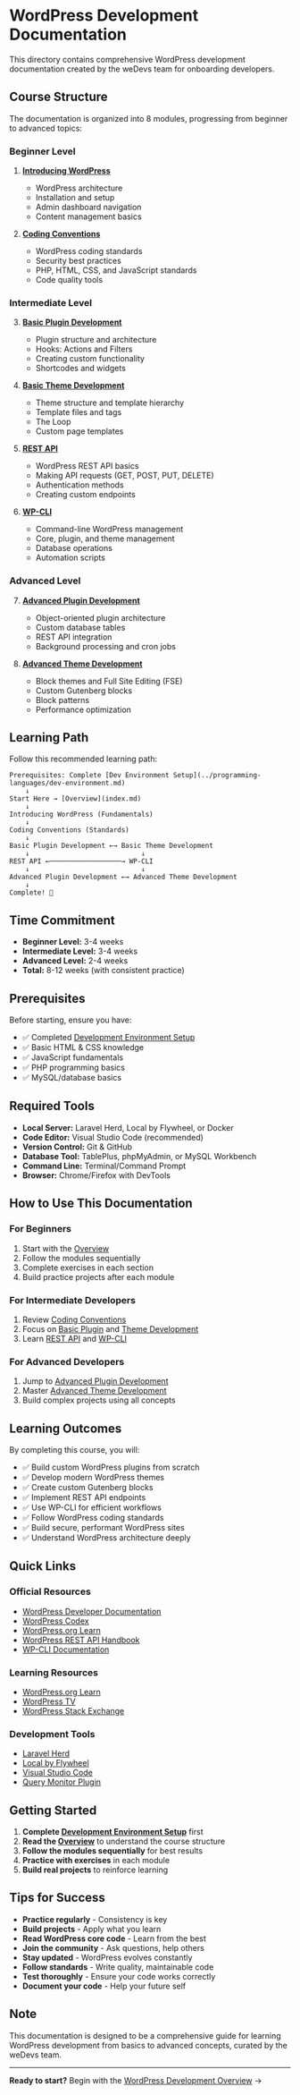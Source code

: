 # WordPress Development Documentation

This directory contains comprehensive WordPress development documentation created by the weDevs team for onboarding developers.

## Course Structure

The documentation is organized into 8 modules, progressing from beginner to advanced topics:

### Beginner Level

1. **[Introducing WordPress](02-introducing-wordpress.md)**
   - WordPress architecture
   - Installation and setup
   - Admin dashboard navigation
   - Content management basics

2. **[Coding Conventions](03-coding-conventions.md)**
   - WordPress coding standards
   - Security best practices
   - PHP, HTML, CSS, and JavaScript standards
   - Code quality tools

### Intermediate Level

3. **[Basic Plugin Development](04-basic-plugin-development.md)**
   - Plugin structure and architecture
   - Hooks: Actions and Filters
   - Creating custom functionality
   - Shortcodes and widgets

4. **[Basic Theme Development](05-basic-theme-development.md)**
   - Theme structure and template hierarchy
   - Template files and tags
   - The Loop
   - Custom page templates

5. **[REST API](06-rest-api.md)**
   - WordPress REST API basics
   - Making API requests (GET, POST, PUT, DELETE)
   - Authentication methods
   - Creating custom endpoints

6. **[WP-CLI](07-wp-cli.md)**
   - Command-line WordPress management
   - Core, plugin, and theme management
   - Database operations
   - Automation scripts

### Advanced Level

7. **[Advanced Plugin Development](08-advanced-plugin-development.md)**
   - Object-oriented plugin architecture
   - Custom database tables
   - REST API integration
   - Background processing and cron jobs

8. **[Advanced Theme Development](09-advanced-theme-development.md)**
   - Block themes and Full Site Editing (FSE)
   - Custom Gutenberg blocks
   - Block patterns
   - Performance optimization

## Learning Path

Follow this recommended learning path:

```
Prerequisites: Complete [Dev Environment Setup](../programming-languages/dev-environment.md)
    ↓
Start Here → [Overview](index.md)
    ↓
Introducing WordPress (Fundamentals)
    ↓
Coding Conventions (Standards)
    ↓
Basic Plugin Development ←→ Basic Theme Development
    ↓                            ↓
REST API ←──────────────────→ WP-CLI
    ↓                            ↓
Advanced Plugin Development ←→ Advanced Theme Development
    ↓
Complete! 🎉
```

## Time Commitment

- **Beginner Level:** 3-4 weeks
- **Intermediate Level:** 3-4 weeks
- **Advanced Level:** 2-4 weeks
- **Total:** 8-12 weeks (with consistent practice)

## Prerequisites

Before starting, ensure you have:

- ✅ Completed [Development Environment Setup](../programming-languages/dev-environment.md)
- ✅ Basic HTML & CSS knowledge
- ✅ JavaScript fundamentals
- ✅ PHP programming basics
- ✅ MySQL/database basics

## Required Tools

- **Local Server:** Laravel Herd, Local by Flywheel, or Docker
- **Code Editor:** Visual Studio Code (recommended)
- **Version Control:** Git & GitHub
- **Database Tool:** TablePlus, phpMyAdmin, or MySQL Workbench
- **Command Line:** Terminal/Command Prompt
- **Browser:** Chrome/Firefox with DevTools

## How to Use This Documentation

### For Beginners
1. Start with the [Overview](index.md)
2. Follow the modules sequentially
3. Complete exercises in each section
4. Build practice projects after each module

### For Intermediate Developers
1. Review [Coding Conventions](03-coding-conventions.md)
2. Focus on [Basic Plugin](04-basic-plugin-development.md) and [Theme Development](05-basic-theme-development.md)
3. Learn [REST API](06-rest-api.md) and [WP-CLI](07-wp-cli.md)

### For Advanced Developers
1. Jump to [Advanced Plugin Development](08-advanced-plugin-development.md)
2. Master [Advanced Theme Development](09-advanced-theme-development.md)
3. Build complex projects using all concepts

## Learning Outcomes

By completing this course, you will:

- ✅ Build custom WordPress plugins from scratch
- ✅ Develop modern WordPress themes
- ✅ Create custom Gutenberg blocks
- ✅ Implement REST API endpoints
- ✅ Use WP-CLI for efficient workflows
- ✅ Follow WordPress coding standards
- ✅ Build secure, performant WordPress sites
- ✅ Understand WordPress architecture deeply

## Quick Links

### Official Resources
- [WordPress Developer Documentation](https://developer.wordpress.org/)
- [WordPress Codex](https://codex.wordpress.org/)
- [WordPress.org Learn](https://learn.wordpress.org/)
- [WordPress REST API Handbook](https://developer.wordpress.org/rest-api/)
- [WP-CLI Documentation](https://wp-cli.org/)

### Learning Resources
- [WordPress.org Learn](https://learn.wordpress.org/)
- [WordPress TV](https://wordpress.tv/)
- [WordPress Stack Exchange](https://wordpress.stackexchange.com/)

### Development Tools
- [Laravel Herd](https://herd.laravel.com/)
- [Local by Flywheel](https://localwp.com/)
- [Visual Studio Code](https://code.visualstudio.com/)
- [Query Monitor Plugin](https://wordpress.org/plugins/query-monitor/)

## Getting Started

1. **Complete [Development Environment Setup](../programming-languages/dev-environment.md)** first
2. **Read the [Overview](index.md)** to understand the course structure
3. **Follow the modules sequentially** for best results
4. **Practice with exercises** in each module
5. **Build real projects** to reinforce learning

## Tips for Success

- **Practice regularly** - Consistency is key
- **Build projects** - Apply what you learn
- **Read WordPress core code** - Learn from the best
- **Join the community** - Ask questions, help others
- **Stay updated** - WordPress evolves constantly
- **Follow standards** - Write quality, maintainable code
- **Test thoroughly** - Ensure your code works correctly
- **Document your code** - Help your future self

## Note

This documentation is designed to be a comprehensive guide for learning WordPress development from basics to advanced concepts, curated by the weDevs team.

---

**Ready to start?** Begin with the [WordPress Development Overview](index.md) →

